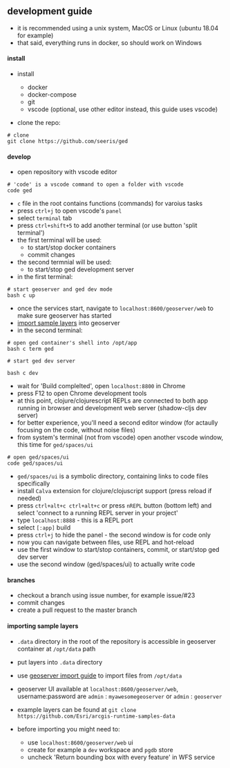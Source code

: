 
## development guide

- it is recommended using a unix system, MacOS or Linux (ubuntu 18.04 for example)
- that said, everything runs in docker, so should work on Windows

#### install

- install 
    - docker
    - docker-compose 
    - git 
    - vscode (optional, use other editor instead, this guide uses vscode)

- clone the repo:
```shell
# clone
git clone https://github.com/seeris/ged
```

#### develop

- open repository with vscode editor
```shell
# 'code' is a vscode command to open a folder with vscode
code ged
```

- `c` file in the root contains functions (commands) for varoius tasks
- press `ctrl+j` to open vscode's `panel`
- select `terminal` tab
- press `ctrl+shift+5` to add another terminal (or use button 'split terminal')
- the first terminal will be used:
    - to start/stop docker containers
    - commit changes
- the second termnial will be used:
    - to start/stop ged development server
- in the first terminal:

```shell
# start geoserver and ged dev mode
bash c up
```

- once the services start, navigate to `localhost:8600/geoserver/web` 
  to make sure geoserver has started
- [import sample layers](#importing-sample-layers) into geoserver
- in the second terminal:

```shell
# open ged container's shell into /opt/app
bash c term ged

# start ged dev server

bash c dev

```
- wait for 'Build complelted', open `localhost:8800` in Chrome 
- press F12 to open Chrome development tools
- at this point, clojure/clojurescript REPLs are connected to both app running in browser and development web server (shadow-cljs dev server)
- for better experience, you'll need a second editor window (for actaully focusing on the code, without noise files)
- from system's terminal (not from vscode) open another vscode window, this time for `ged/spaces/ui`

```shell
# open ged/spaces/ui
code ged/spaces/ui
```
- `ged/spaces/ui` is a symbolic directory, containing links to code files specifically
- install `Calva` extension for clojure/clojuscript support (press reload if needed)
- press `ctrl+alt+c ctrl+alt+c` or press `nREPL` button (bottom left) and select 'connect to a running REPL server in your project'
- type `localhost:8888` - this is a REPL port
- select `[:app]` build
- press `ctrl+j` to hide the panel - the second window is for code only
- now you can navigate between files, use REPL and hot-reload
- use the first window to start/stop containers, commit, or start/stop ged dev server
- use the second window (ged/spaces/ui) to actually write code

#### branches

- checkout a branch using issue number, for example issue/#23
- commit changes
- create a pull request to the master branch

#### importing sample layers

- `.data` directory in the root of the repository is accessible in geoserver container at `/opt/data` path

- put layers into `.data` directory

- use [geoserver import guide](https://docs.geoserver.org/latest/en/user/extensions/importer/using.html)
  to import files from `/opt/data`

- geoserver UI available at `localhost:8600/geoserver/web`, username:password  are `admin` : `myawesomegeoserver` or `admin` : `geoserver`

- example layers can be found at `git clone https://github.com/Esri/arcgis-runtime-samples-data`

- before importing you might need to:
    - use `localhost:8600/geoserver/web` ui
    - create for example a `dev` workspace and `pgdb` store
    - uncheck 'Return bounding box with every feature' in WFS service
